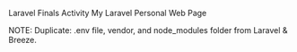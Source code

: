Laravel Finals Activity
    My Laravel Personal Web Page 

NOTE:
    Duplicate: .env file, vendor, and node_modules folder from Laravel & Breeze. 
    
